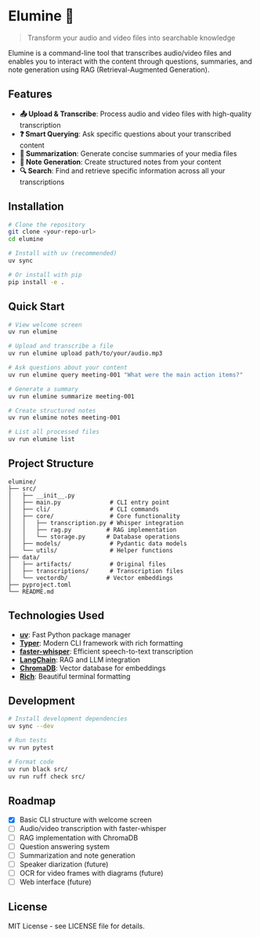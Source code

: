 # Elumine 🎵

> Transform your audio and video files into searchable knowledge

Elumine is a command-line tool that transcribes audio/video files and enables you to interact with the content through questions, summaries, and note generation using RAG (Retrieval-Augmented Generation).

## Features

- **📤 Upload & Transcribe**: Process audio and video files with high-quality transcription
- **❓ Smart Querying**: Ask specific questions about your transcribed content
- **📝 Summarization**: Generate concise summaries of your media files
- **📓 Note Generation**: Create structured notes from your content
- **🔍 Search**: Find and retrieve specific information across all your transcriptions

## Installation

```bash
# Clone the repository
git clone <your-repo-url>
cd elumine

# Install with uv (recommended)
uv sync

# Or install with pip
pip install -e .
```

## Quick Start

```bash
# View welcome screen
uv run elumine

# Upload and transcribe a file
uv run elumine upload path/to/your/audio.mp3

# Ask questions about your content
uv run elumine query meeting-001 "What were the main action items?"

# Generate a summary
uv run elumine summarize meeting-001

# Create structured notes
uv run elumine notes meeting-001

# List all processed files
uv run elumine list
```

## Project Structure

```
elumine/
├── src/
│   ├── __init__.py
│   ├── main.py              # CLI entry point
│   ├── cli/                 # CLI commands
│   ├── core/                # Core functionality
│   │   ├── transcription.py # Whisper integration
│   │   ├── rag.py          # RAG implementation
│   │   └── storage.py      # Database operations
│   ├── models/              # Pydantic data models
│   └── utils/               # Helper functions
├── data/
│   ├── artifacts/           # Original files
│   ├── transcriptions/      # Transcription files
│   └── vectordb/           # Vector embeddings
├── pyproject.toml
└── README.md
```

## Technologies Used

- **[uv](https://github.com/astral-sh/uv)**: Fast Python package manager
- **[Typer](https://typer.tiangolo.com/)**: Modern CLI framework with rich formatting
- **[faster-whisper](https://github.com/guillaumekln/faster-whisper)**: Efficient speech-to-text transcription
- **[LangChain](https://langchain.readthedocs.io/)**: RAG and LLM integration
- **[ChromaDB](https://www.trychroma.com/)**: Vector database for embeddings
- **[Rich](https://rich.readthedocs.io/)**: Beautiful terminal formatting

## Development

```bash
# Install development dependencies
uv sync --dev

# Run tests
uv run pytest

# Format code
uv run black src/
uv run ruff check src/
```

## Roadmap

- [x] Basic CLI structure with welcome screen
- [ ] Audio/video transcription with faster-whisper
- [ ] RAG implementation with ChromaDB
- [ ] Question answering system
- [ ] Summarization and note generation
- [ ] Speaker diarization (future)
- [ ] OCR for video frames with diagrams (future)
- [ ] Web interface (future)

## License

MIT License - see LICENSE file for details.
